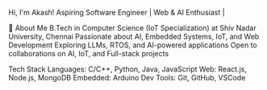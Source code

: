 Hi, I'm Akash!
 Aspiring Software Engineer | Web & AI Enthusiast |

🔹 About Me
    B.Tech in Computer Science (IoT Specialization) at Shiv Nadar University, Chennai
    Passionate about AI, Embedded Systems, IoT, and Web Development
    Exploring LLMs, RTOS, and AI-powered applications
    Open to collaborations on AI, IoT, and Full-stack projects

Tech Stack
  Languages: C/C++, Python, Java, JavaScript
  Web: React.js, Node.js, MongoDB
  Embedded: Arduino
  Dev Tools: Git, GitHub, VSCode
  

